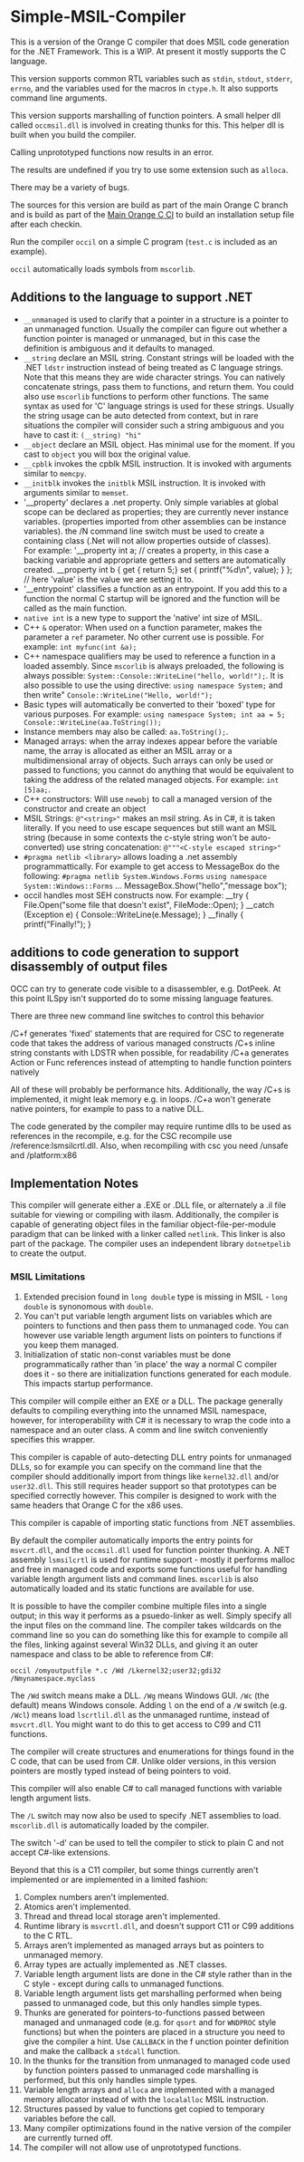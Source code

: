 # Simple-MSIL-Compiler

This is a version of the Orange C compiler that does MSIL code generation for the .NET Framework.
This is a WIP.  At present it mostly supports the C language.  

This version supports common RTL variables such as `stdin`, `stdout`, `stderr`, `errno`, and the variables used for the macros in `ctype.h`.   It also supports command line arguments.
 
This version supports marshalling of function pointers.  A small helper dll called `occmsil.dll` is involved in creating thunks for this.  This helper dll is built when you build the compiler. 

Calling unprototyped functions now results in an error.

The results are undefined if you try to use some extension such as `alloca`.

There may be a variety of bugs.

The sources for this version are build as part of the main Orange C branch and is build as part of the [Main Orange C CI](https://ci.appveyor.com/project/LADSoft/orangec) to build an installation setup file after each checkin.

Run the compiler `occil` on a simple C program (`test.c` is included as an example).

`occil` automatically loads symbols from `mscorlib`.

## Additions to the language to support .NET

* `__unmanaged` is used to clarify that a pointer in a structure is a pointer to an unmanaged function.   Usually the compiler can figure out whether a function pointer is managed or unmanaged, but in this case the definition is ambiguous 	and it defaults to managed.
* `__string` declare an MSIL string.  Constant strings will be loaded with the .NET `ldstr` instruction instead of being treated as C language strings.  Note that this means they are wide character strings.  You can natively concatenate strings, pass them to functions, and return them.  You could also use `mscorlib` functions to perform other functions.  The same syntax as used for 'C' language strings is used for these strings.   Usually the string usage can be auto detected from context, but in rare situations the compiler will consider such a string ambiguous and you have to cast it:   `(__string) "hi"`
* `__object` declare an MSIL object.  Has minimal use for the moment.   If you cast to `object` you will box the original value.
* `__cpblk` invokes the cpblk MSIL instruction.   It is invoked with arguments similar to `memcpy`.
*  `__initblk` invokes the `initblk` MSIL instruction.   It is invoked with arguments similar to `memset`.
* '__property' declares a .net property.   Only simple variables at global scope can be declared as properties; they are currently never instance variables. (properties imported from other assemblies can be instance variables).  the /N command line switch must be used to create a containing class (.Net will not allow properties outside of classes).   
For example:
	'__property int a; // creates a property, in this case a backing variable and appropriate getters and setters
				are automatically created.
	__property int b { get { return 5;} set { printf("%d\n", value); } }; // here 'value' is the value we are 
				setting it to.
* '__entrypoint' classifies a function as an entrypoint.   If you add this to a function the normal C startup will be ignored and the function will be called as the main function.
*  `native int` is a new type to support the 'native' int size of MSIL.
*  C++ `&` operator: When used on a function parameter, makes the parameter a `ref` parameter.  No other current use is possible.   For example: `int myfunc(int &a);`
*  C++ namespace qualifiers may be used to reference a function in a loaded assembly.  Since `mscorlib` is always preloaded, the following is always possible:   `System::Console::WriteLine("hello, world!");`.   It is also possible to use the using directive:  `using namespace System;` and then write"  `Console::WriteLine("Hello, world!");`
*  Basic types will automatically be converted to their 'boxed' type for various purposes.   For example:
	`using namespace System;
	int aa = 5;
	Console::WriteLine(aa.ToString());`
* Instance members may also be called: `aa.ToString();`.
* Managed arrays: when the array indexes appear before the variable name, the array is allocated as either an MSIL array or a multidimensional array of objects.   Such arrays can only be used or passed to functions; you cannot do anything that would be equivalent to taking the address of the related managed objects. For example: `int [5]aa;`.
* C++ constructors: Will use `newobj` to call a managed version of the constructor and create an object
* MSIL Strings: `@"<string>"` makes an msil string.   As in C#, it is taken literally.  If you need to use escape sequences but still want an MSIL string (because in some contexts the c-style string won't be auto-converted) use string concatenation: `@"""<C-style escaped string>"`
* `#pragma netlib <library>` allows loading a .net assembly programmattically.   For example to get access to MessageBox do the following:
	`#pragma netlib System.Windows.Forms`
	`using namespace System::Windows::Forms`
	...
	MessageBox.Show("hello","message box");
* occil handles most SEH constructs now.   For example:
	__try {
		File.Open("some file that doesn't exist", FileMode::Open);
	}
	__catch (Exception e) {
		Console::WriteLine(e.Message);
	}
	__finally {
		printf("Finally!");
	}

## additions to code generation to support disassembly of output files

OCC can try to generate code visible to a disassembler, e.g. DotPeek.   At this point ILSpy isn't supported do to some missing language features.

There are three new command line switches to control this behavior

/C+f generates 'fixed' statements that are required for CSC to regenerate code that takes the address of various managed constructs
/C+s inline string constants with LDSTR when possible, for readability
/C+a generates Action or Func references instead of attempting to handle function pointers natively

All of these will probably be performance hits.   Additionally, the way /C+s is implemented, it might leak memory e.g. in loops.
/C+a won't generate native pointers, for example to pass to a native DLL.

The code generated by the compiler may require runtime dlls to be used as references in the recompile, e.g. for the CSC recompile
use /reference:lsmsilcrtl.dll.   Also, when recompiling with csc you need /unsafe and /platform:x86

## Implementation Notes
This compiler will generate either a .EXE or .DLL file, or alternately a .il file suitable for viewing or compiling with ilasm.   Additionally, the compiler is capable of generating object files in the familiar object-file-per-module paradigm that can be linked with a linker called `netlink`.   This linker is also part of the package.   The compiler uses an independent library `dotnetpelib` to create the output.

### MSIL Limitations
1) Extended precision found in `long double` type is missing  in MSIL - `long double` is synonomous with `double`.
2) You can't put variable length argument lists on variables which are pointers to functions and then pass them to unmanaged code.  You can however use variable length argument lists on pointers to functions if you keep them managed.
3) Initialization of static non-const variables must be done programmatically rather than 'in place' the way a normal C compiler does it - so there are initialization functions generated for each module.   This impacts startup performance.

This compiler will compile either an EXE or a DLL.  The package generally defaults to compiling everything into the unnamed MSIL namespace, however, for interoperability with C# it is necessary to wrap the code into a namespace and an outer class.  A comm
and line switch conveniently specifies this wrapper.

This compiler is capable of auto-detecting DLL entry points for unmanaged DLLs, so for example you can specify on the command line that the compiler should additionally import from things like `kernel32.dll` and/or `user32.dll`.   This still requires header support so that prototypes can be specified correctly however.   This compiler is designed to work with the same headers that Orange C for the x86 uses.  

This compiler is capable of importing static functions from .NET assemblies.

By default the compiler automatically imports the entry points for `msvcrt.dll`, and the `occmsil.dll` used for function pointer thunking.  A .NET assembly `lsmsilcrtl` is used for runtime support - mostly it performs malloc and free in managed code and exports some functions useful for handling variable length argument lists and command lines.  `mscorlib`
is also automatically loaded and its static functions are available for use.

It is possible to have the compiler combine multiple files into a single output; in this way it performs as a psuedo-linker as well.   Simply specify all the input files on the command line.   The compiler takes wildcards on the command line so you can do something like this for example to compile all the files, linking against several Win32 DLLs, and giving it an outer namespace and class to be able to reference from C#:   

    occil /omyoutputfile *.c /Wd /Lkernel32;user32;gdi32 /Nmynamespace.myclass

The `/Wd` switch means make a DLL.  `/Wg` means Windows GUI.   `/Wc` (the default) means Windows console.   Adding `l` on the end of a `/W` switch (e.g. `/Wcl`) means load
`lscrtlil.dll` as the unmanaged runtime, instead of `msvcrt.dll`.   You might want to do this to get access to C99 and C11 functions.

The compiler will create structures and enumerations for things found in the C code, that can be used from C#.   Unlike older versions, in this version pointers are mostly typed instead of being pointers to void.

This compiler will also enable C# to call managed functions with variable length argument lists.  

The `/L` switch may now also be used to specify .NET assemblies to load.  `mscorlib.dll` is automatically loaded by the compiler.

The switch '-d' can be used to tell the compiler to stick to plain C and not accept C#-like extensions.

Beyond that this is a C11 compiler, but some things currently aren't implemented or are implemented in a limited fashion:

1) Complex numbers aren't implemented.
2) Atomics aren't implemented.
3) Thread and thread local storage aren't implemented.
4) Runtime library is `msvcrtl.dll`, and doesn't support C11 or C99 additions to the C RTL.
5) Arrays aren't implemented as managed arrays but as pointers to unmanaged memory.
6) Array types are actually implemented as .NET classes.
7) Variable length argument lists are done in the C# style rather than in the C style - except during calls to unmanaged functions.
8) Variable length argument lists get marshalling performed when being passed to unmanaged code, but this only handles simple types.
9) Thunks are generated for pointers-to-functions passed between managed and unmanaged code (e.g. for `qsort` and for `WNDPROC` style functions) but when the pointers are placed in a structure you need to give the compiler a hint.  Use `CALLBACK` in the f
unction pointer definition and make the callback a `stdcall` function.
10) In the thunks for the transition from unmanaged to managed code used by function pointers passed to unmanaged code marshalling is performed, but this only handles simple types.
11) Variable length arrays and `alloca` are implemented with a managed memory allocator instead of with the `localalloc` MSIL instruction.
12) Structures passed by value to functions get copied to temporary variables before the call.
13) Many compiler optimizations found in the native version of the compiler are currently turned off.
14) The compiler will not allow use of unprototyped functions.
